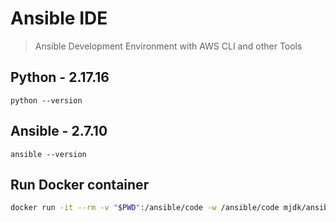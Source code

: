 # Ansible IDE

> Ansible Development Environment with AWS CLI and other Tools

## Python - **2.17.16**

```
python --version
```

## Ansible - **2.7.10**

```
ansible --version
```

## Run Docker container

```bash
docker run -it --rm -v "$PWD":/ansible/code -w /ansible/code mjdk/ansible-ide:2.7.10
```

